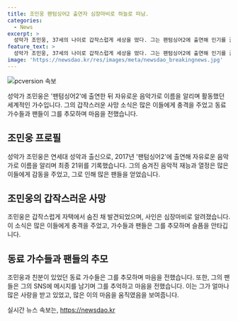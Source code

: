 ```yaml
---
title: 조민웅 팬텀싱어2 출연자 심장마비로 하늘로 떠남.
categories:
  - News
excerpt: >
  성악가 조민웅, 37세의 나이로 갑작스럽게 세상을 떴다. 그는 팬텀싱어2에 출연해 인기를 끌었으며, 지난달 29일 자택에서 숨진 채 발견됐다. 알려진 바에 의하면 심장마비가 사인으로 알려졌으며, 그의 동료 가수들 또한 그를 추모하고 있다. 최종 21위를 기록한 그의 죽음은 많은 이들에게 충격을 안겼으며, 그에 대한 애도와 추모의 메시지가 SNS를 통해 이어지고 있다. #조민웅
feature_text: >
  성악가 조민웅, 37세의 나이로 갑작스럽게 세상을 떴다. 그는 팬텀싱어2에 출연해 인기를 끌었으며, 지난달 29일 자택에서 숨진 채 발견됐다. 알려진 바에 의하면 심장마비가 사인으로 알려졌으며, 그의 동료 가수들 또한 그를 추모하고 있다. 최종 21위를 기록한 그의 죽음은 많은 이들에게 충격을 안겼으며, 그에 대한 애도와 추모의 메시지가 SNS를 통해 이어지고 있다. #조민웅
image: 'https://newsdao.kr/res/images/meta/newsdao_breakingnews.jpg'
---
```


<p><img src="https://newsdao.kr/res/images/meta/newsdao_breakingnews.jpg" alt="pcversion 속보" /></p>

<p data-ke-size="size16">성악가 조민웅은 '팬텀싱어2'에 출연한 뒤 자유로운 음악가로 이름을 알리며 활동했던 세계적인 가수입니다. 그의 갑작스러운 사망 소식은 많은 이들에게 충격을 주었고 동료 가수들과 팬들이 그를 추모하며 마음을 전했습니다.</p>

<h2 data-ke-size="size26">조민웅 프로필</h2>

<p data-ke-size="size16">성악가 조민웅은 연세대 성악과 출신으로, 2017년 '팬텀싱어2'에 출연해 자유로운 음악가로 이름을 알리며 최종 21위를 기록했습니다. 그의 숨겨진 음악적 재능과 열정은 많은 이들에게 감동을 주었고, 그로 인해 많은 팬들을 얻었습니다.</p>

<h2 data-ke-size="size26">조민웅의 갑작스러운 사망</h2>

<p data-ke-size="size16">조민웅은 갑작스럽게 자택에서 숨진 채 발견되었으며, 사인은 심장마비로 알려졌습니다. 이 소식은 많은 이들에게 충격을 주었고, 가수들과 팬들은 그를 추모하며 슬픔을 안타깁니다.</p>

<h2 data-ke-size="size26">동료 가수들과 팬들의 추모</h2>

<p data-ke-size="size16">조민웅과 친분이 있었던 동료 가수들은 그를 추모하며 마음을 전했습니다. 또한, 그의 팬들은 그의 SNS에 메시지를 남기며 그를 추억하고 마음을 전했습니다. 이는 그가 얼마나 많은 사랑을 받고 있었고, 많은 이의 마음을 움직였음을 보여줍니다.</p>
실시간 뉴스 속보는, <a href="https://newsdao.kr" rel="dofollow">https://newsdao.kr</a>


